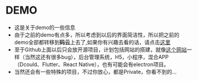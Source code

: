 # DEMO

* 这是关于demo的一些信息
* 由于之前的demo有点多，所以考虑到以后的界面简洁性，所以把之前的demo全部都转移到**码云**上去了,如果你有兴趣去看的话，请点击[这里](https://gitee.com/MINECASE)
* 至于Github上面以后只会放开源项目，计划包括网站的搭建，就像[这个网站](https://biaov.cn/)一样（当然这还有很多bug），后台管理系统，H5，小程序，混合APP（Dcould、Flutter、React Native），也有可能会有electron项目。
* 当然还会有一些特殊的项目，不过你放心，都是Private，你看不到的...
